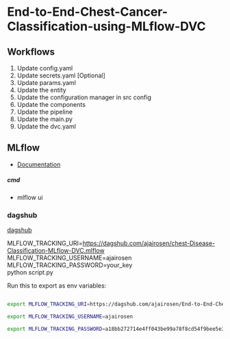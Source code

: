 # End-to-End-Chest-Cancer-Classification-using-MLflow-DVC


## Workflows

1. Update config.yaml
2. Update secrets.yaml [Optional]
3. Update params.yaml
4. Update the entity
5. Update the configuration manager in src config
6. Update the components
7. Update the pipeline 
8. Update the main.py
9. Update the dvc.yaml





## MLflow

- [Documentation](https://mlflow.org/docs/latest/index.html)


##### cmd
- mlflow ui

### dagshub
[dagshub](https://dagshub.com/)

MLFLOW_TRACKING_URI=https://dagshub.com/ajairosen/chest-Disease-Classification-MLflow-DVC.mlflow \
MLFLOW_TRACKING_USERNAME=ajairosen \
MLFLOW_TRACKING_PASSWORD=your_key \
python script.py

Run this to export as env variables:

```bash

export MLFLOW_TRACKING_URI=https://dagshub.com/ajairosen/End-to-End-Chest-cancer-classification-with-MLFlow-and-DVC.mlflow

export MLFLOW_TRACKING_USERNAME=ajairosen 

export MLFLOW_TRACKING_PASSWORD=a18bb272714e4ff043be99a78f8cd54f9bee5e3a

```


